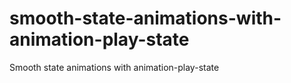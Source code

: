 smooth-state-animations-with-animation-play-state
=================================================

Smooth state animations with animation-play-state
